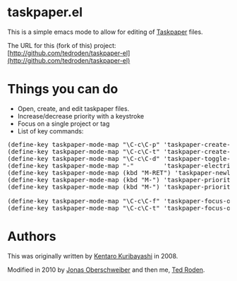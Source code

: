 taskpaper.el
============

This is a simple emacs mode to allow for editing of [Taskpaper](http://www.hogbaysoftware.com/products/taskpaper/) files.

The URL for this (fork of this) project: [http://github.com/tedroden/taskpaper-el](http://github.com/tedroden/taskpaper-el)

# Things you can do 

 - Open, create, and edit taskpaper files.
 - Increase/decrease priority with a keystroke
 - Focus on a single project or tag
 - List of key commands:

<pre>
(define-key taskpaper-mode-map "\C-c\C-p" 'taskpaper-create-new-project)
(define-key taskpaper-mode-map "\C-c\C-t" 'taskpaper-create-new-task)
(define-key taskpaper-mode-map "\C-c\C-d" 'taskpaper-toggle-task)
(define-key taskpaper-mode-map "-"        'taskpaper-electric-mark)
(define-key taskpaper-mode-map (kbd "M-RET") 'taskpaper-newline-and-electric-mark)
(define-key taskpaper-mode-map (kbd "M-<up>") 'taskpaper-priority-increase)
(define-key taskpaper-mode-map (kbd "M-<down>") 'taskpaper-priority-decrease)

(define-key taskpaper-mode-map "\C-c\C-f" 'taskpaper-focus-on-current-project)
(define-key taskpaper-mode-map "\C-c\C-t" 'taskpaper-focus-on-today)
</pre>

# Authors

This was originally written by [Kentaro Kuribayashi](http://coderepos.org/share/browser/lang/elisp/taskpaper/trunk/taskpaper.el) in 2008.

Modified in 2010 by [Jonas Oberschweiber](http://github.com/jonasoberschweiber/taskpaper-el) and then me, [Ted Roden](http://tedroden.com).
